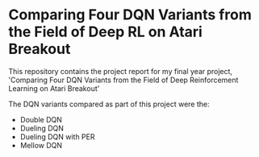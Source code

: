 # Comparing Four DQN Variants from the Field of Deep RL on Atari Breakout

This repository contains the project report for my final year project, 'Comparing Four DQN Variants from the Field of Deep Reinforcement Learning on Atari Breakout'

The DQN variants compared as part of this project were the:
- Double DQN
- Dueling DQN
- Dueling DQN with PER
- Mellow DQN
